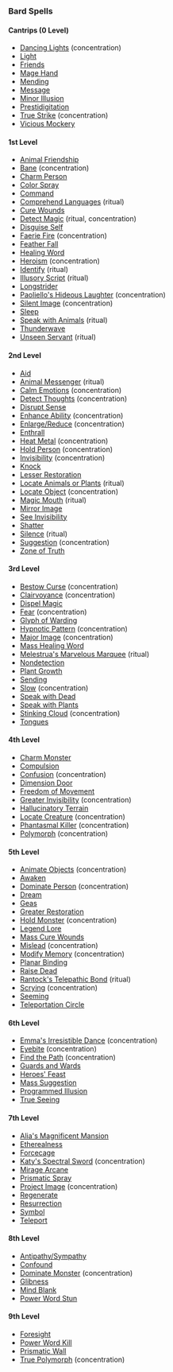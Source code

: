 ### Bard Spells
<!-- Since Bards have ritual casting, all ritual spells are marked as such. -->

#### Cantrips (0 Level)

- [Dancing Lights](#Dancing_Lights_dancing_lights) (concentration)
- [Light](#Light_light)
- [Friends](#Friends_friends)
- [Mage Hand](#Mage_Hand_mage_hand)
- [Mending](#Mending_mending)
- [Message](#Message_message)
- [Minor Illusion](#Minor_Illusion_minor_illusion)
- [Prestidigitation](#Prestidigitation_prestidigitation)
- [True Strike](#True_Strike_true_strike) (concentration)
- [Vicious Mockery](#Vicious_Mockery_vicious_mockery)

#### 1st Level

- [Animal Friendship](#Animal_Friendship_animal_friendship)
- [Bane](#Bane_bane) (concentration)
- [Charm Person](#Charm_Person_charm_person)
- [Color Spray](#Color_Spray_color_spray)
- [Command](#Command_command)
- [Comprehend Languages](#Comprehend_Languages_comprehend_languages) (ritual)
- [Cure Wounds](#Cure_Wounds_cure_wounds)
- [Detect Magic](#Detect_Magic_detect_magic) (ritual, concentration)
- [Disguise Self](#Disguise_Self_disguise_self)
- [Faerie Fire](#Faerie_Fire_faerie_fire) (concentration)
- [Feather Fall](#Feather_Fall_feather_fall)
- [Healing Word](#Healing_Word_healing_word)
- [Heroism](#Heroism_heroism) (concentration)
- [Identify](#Identify_identify) (ritual)
- [Illusory Script](#Illusory_Script_illusory_script) (ritual)
- [Longstrider](#Longstrider_longstrider)
- [Paoliello's Hideous Laughter](#Paoliellos_Hideous_Laughter_paoliellos_hideous_laughter) <!-- previously "Hideous Laughter" --> (concentration)
- [Silent Image](#Silent_Image_silent_image) (concentration)
- [Sleep](#Sleep_sleep)
- [Speak with Animals](#Speak_with_Animals_speak_with_animals) (ritual)
- [Thunderwave](#Thunderwave_thunderwave)
- [Unseen Servant](#Unseen_Servant_unseen_servant) (ritual)

#### 2nd Level

- [Aid](#Aid_aid)
- [Animal Messenger](#Animal_Messenger_animal_messenger) (ritual)
- [Calm Emotions](#Calm_Emotions_calm_emotions) (concentration)
- [Detect Thoughts](#Detect_Thoughts_detect_thoughts) (concentration)
- [Disrupt Sense](#Disrupt_Sense_disrupt_sense)
- [Enhance Ability](#Enhance_Ability_enhance_ability) (concentration)
- [Enlarge/Reduce](#Enlarge_Reduce_enlargereduce) (concentration)
- [Enthrall](#Enthrall_enthrall)
- [Heat Metal](#Heat_Metal_heat_metal) (concentration)
- [Hold Person](#Hold_Person_hold_person) (concentration)
- [Invisibility](#Invisibility_invisibility) (concentration)
- [Knock](#Knock_knock)
- [Lesser Restoration](#Lesser_Restoration_lesser_restoration)
- [Locate Animals or Plants](#Locate_Animals_or_Plants_locate_animals_or_plants) (ritual)
- [Locate Object](#Locate_Object_locate_object) (concentration)
- [Magic Mouth](#Magic_Mouth_magic_mouth) (ritual)
- [Mirror Image](#Mirror_Image_mirror_image)
- [See Invisibility](#See_Invisibility_see_invisibility)
- [Shatter](#Shatter_shatter)
- [Silence](#Silence_silence) (ritual)
- [Suggestion](#Suggestion_suggestion) (concentration)
- [Zone of Truth](#Zone_of_Truth_zone_of_truth)

#### 3rd Level

- [Bestow Curse](#Bestow_Curse_bestow_curse) (concentration)
- [Clairvoyance](#Clairvoyance_clairvoyance) (concentration)
- [Dispel Magic](#Dispel_Magic_dispel_magic)
- [Fear](#Fear_fear) (concentration)
- [Glyph of Warding](#Glyph_of_Warding_glyph_of_warding)
- [Hypnotic Pattern](#Hypnotic_Pattern_hypnotic_pattern) (concentration)
- [Major Image](#Major_Image_major_image) (concentration)
- [Mass Healing Word](#Mass_Healing_Word_mass_healing_word)
- [Melestrua's Marvelous Marquee](#Melestruas_Marvelous_Marquee_melestruas_marvelous_marquee) <!-- previously "Tiny Hut" --> (ritual)
- [Nondetection](#Nondetection_nondetection)
- [Plant Growth](#Plant_Growth_plant_growth)
- [Sending](#Sending_sending)
- [Slow](#Slow_slow) (concentration)
- [Speak with Dead](#Speak_with_Dead_speak_with_dead)
- [Speak with Plants](#Speak_with_Plants_speak_with_plants)
- [Stinking Cloud](#Stinking_Cloud_stinking_cloud) (concentration)
- [Tongues](#Tongues_tongues)

#### 4th Level

- [Charm Monster](#Charm_Monster_charm_monster)
- [Compulsion](#Compulsion_compulsion)
- [Confusion](#Confusion_confusion) (concentration)
- [Dimension Door](#Dimension_Door_dimension_door)
- [Freedom of Movement](#Freedom_of_Movement_freedom_of_movement)
- [Greater Invisibility](#Greater_Invisibility_greater_invisibility) (concentration)
- [Hallucinatory Terrain](#Hallucinatory_Terrain_hallucinatory_terrain)
- [Locate Creature](#Locate_Creature_locate_creature) (concentration)
- [Phantasmal Killer](#Phantasmal_Killer_phantasmal_killer) (concentration)
- [Polymorph](#Polymorph_polymorph) (concentration)

#### 5th Level

- [Animate Objects](#Animate_Objects_animate_objects) (concentration)
- [Awaken](#Awaken_awaken)
- [Dominate Person](#Dominate_Person_dominate_person) (concentration)
- [Dream](#Dream)
- [Geas](#Geas_geas)
- [Greater Restoration](#Greater_Restoration_greater_restoration)
- [Hold Monster](#Hold_Monster_hold_monster) (concentration)
- [Legend Lore](#Legend_Lore_legend_lore)
- [Mass Cure Wounds](#Mass_Cure_Wounds_mass_cure_wounds)
- [Mislead](#Mislead_mislead) (concentration)
- [Modify Memory](#Modify_Memory_modify_memory) (concentration)
- [Planar Binding](#Planar_Binding_planar_binding)
- [Raise Dead](#Raise_Dead_raise_dead)
- [Rantock's Telepathic Bond](#Rantocks_Telepathic_Bond_rantocks_telepathic_bond) <!-- previously "Telepathic Bond" --> (ritual)
- [Scrying](#Scrying_scrying) (concentration)
- [Seeming](#Seeming_seeming)
- [Teleportation Circle](#Teleportation_Circle_teleportation_circle)

#### 6th Level

- [Emma's Irresistible Dance](#Emmas_Irresistible_Dance_emmas_irresistible_dance) <!-- previously "Irresistible Dance" --> (concentration)
- [Eyebite](#Eyebite_eyebite) (concentration)
- [Find the Path](#Find_the_Path_find_the_path) (concentration)
- [Guards and Wards](#Guards_and_Wards_guards_and_wards)
- [Heroes' Feast](#Heroes_Feast_heroes_feast)
- [Mass Suggestion](#Mass_Suggestion_mass_suggestion)
- [Programmed Illusion](#Programmed_Illusion_programmed_illusion)
- [True Seeing](#True_Seeing_true_seeing)

#### 7th Level

- [Alia's Magnificent Mansion](#Alias_Magnificent_Mansion_alias_magnificent_mansion) <!-- previously "Magnificent Mansion" -->
- [Etherealness](#Etherealness_etherealness)
- [Forcecage](#Forcecage_forcecage)
- [Katy's Spectral Sword](#Katys_Spectral_Sword_katys_spectral_sword) <!-- previously "Arcane Sword" --> (concentration)
- [Mirage Arcane](#Mirage_Arcane_mirage_arcane)
- [Prismatic Spray](#Prismatic_Spray_prismatic_spray)
- [Project Image](#Project_Image_project_image) (concentration)
- [Regenerate](#Regenerate_regenerate)
- [Resurrection](#Resurrection_resurrection)
- [Symbol](#Symbol_symbol)
- [Teleport](#Teleport_teleport)

#### 8th Level

<!-- spell-checker:words Feeblemind -->
- [Antipathy/Sympathy](#Antipathy_Sympathy_antipathysympathy)
- [Confound](#Confound_confound) <!-- previously "Feeblemind" -->
- [Dominate Monster](#Dominate_Monster_dominate_monster) (concentration)
- [Glibness](#Glibness_glibness)
- [Mind Blank](#Mind_Blank_mind_blank)
- [Power Word Stun](#Power_Word_Stun_power_word_stun)

#### 9th Level

- [Foresight](#Foresight_foresight)
- [Power Word Kill](#Power_Word_Kill_power_word_kill)
- [Prismatic Wall](#Prismatic_Wall_prismatic_wall)
- [True Polymorph](#True_Polymorph_true_polymorph) (concentration)
